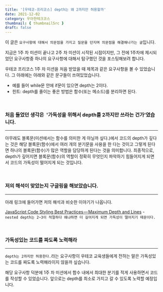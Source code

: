 ```yaml
---
title: '[우테코-프리코스] depth는 왜 2까지만 허용할까'
date: 2021-12-02
category: 우아한테크코스
thumbnail: { thumbnailSrc }
draft: false
---
```


이 글은 `요구사항에 대해서 의문점을 가지고 질문을 던지며 의문점을 해결해나가는 글`입니다.

지금은 1주 차 미션이 끝나고 2주 차 미션이 시작된 시점이지만, 그 전에 1주차에 제시되었던 요구사항중 하나의 요구사항에 대해서 탐구했던 것을 포스팅해보려 합니다.

우테코 프리코스 1주 차 미션을 처음 받았을 때 제목과 같은 요구사항을 볼 수 있었습니다. 그 아래에는 아래와 같은 문구들이 쓰여있었습니다.

- 예를 들어 while문 안에 if문이 있으면 depth는 2이다.
- 힌트: depth를 줄이는 좋은 방법은 함수(또는 메소드)를 분리하면 된다.

<br>

### 처음 들었던 생각은  '가독성을 위해서 depth를 2까지만 쓰라는 건가'였습니다.

---

아무래도 블록문(미션에서는 함수를 의미한 게 아닐까 싶다.)에서 코드의 depth가 깊다는 것은 해당 블록문(함수)에서 여러 개의 분기문을 사용을 한 다는 것이고 그렇게 된다면 하나의 블록문(함수)가 많은 역할을 담당하게 된다는 것을 의미합니다. 최종적으로, depth가 깊어지면 블록문(함수)의 역할이 정확히 무엇인지 파악하기 힘들어지게 되면서 코드의 가독성이 떨어지게 되는 것입니다.

<br>

### 저의 해석이 맞았는지 구글링을 해보았습니다.

---

아래 링크에 들어가면 저의 해석과 비슷한 이야기가 나옵니다.

[JavaScript Code Styling Best Practices — Maximum Depth and Lines](https://levelup.gitconnected.com/javascript-code-styling-best-practices-maximum-depth-and-lines-e89bd591186c) - `nested depth는 2~3이 적절하다 왜냐하면 더 길어지게 되면 가독성이 떨어지기 때문이다. `

<br>

### 가독성있는 코드를 짜도록 노력해라

---

`depth는 2까지만 허용한다.`라는 요구사항이 우테코 교육생들에게 전하는 말은 가독성있는 코드를 짜도록 노력해라이지 않을까 싶습니다.

해당 요구사항 덕분에 1주 차 미션에서 함수 내에서 최대한 분기를 적게 사용하면서 코드를 작성할 수 있었습니다. 앞으로는 depth를 최소로 가지고 갈 수 있도록 노력할 예정입니다.
